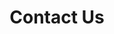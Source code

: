 ---
order: 4
spoke: More Resources
href: https://www.benefits.va.gov/INSURANCE/resources-contact.asp
title: Contact Us
---